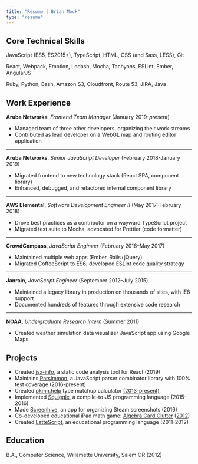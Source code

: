 ```yaml
---
title: "Resume | Brian Mock"
type: "resume"
---
```


## Core Technical Skills

JavaScript (ES5, ES2015+), TypeScript, HTML, CSS (and Sass, LESS), Git

React, Webpack, Emotion, Lodash, Mocha, Tachyons, ESLint, Ember, AngularJS

Ruby, Python, Bash, Amazon S3, Cloudfront, Route 53, JIRA, Java

## Work Experience

**Aruba Networks**, _Frontend Team Manager_ (January 2019-_present_)

- Managed team of three other developers, organizing their work streams
- Contributed as lead developer on a WebGL map and routing editor application

---

**Aruba Networks**, _Senior JavaScript Developer_ (February 2018-January 2019)

- Migrated frontend to new technology stack (React SPA, component library)
- Enhanced, debugged, and refactored internal component library

---

**AWS Elemental**, _Software Development Engineer II_ (May 2017–February 2018)

- Drove best practices as a contributor on a wayward TypeScript project
- Migrated test suite to Mocha, advocated for Prettier (code formatter)

---

**CrowdCompass**, _JavaScript Engineer_ (February 2016–May 2017)

- Maintained multiple web apps (Ember, Rails+jQuery)
- Migrated CoffeeScript to ES6; developed ESLint code quality strategy

---

**Janrain**, _JavaScript Engineer_ (September 2012–July 2015)

- Maintained a legacy library in production on thousands of sites, with IE8 support
- Documented hundreds of features through extensive code research

---

**NOAA**, _Undergraduate Research Intern_ (Summer 2011)

- Created weather simulation data visualizer JavaScript app using Google Maps

## Projects

- Created [jsx-info](https://github.com/wavebeem/jsx-info), a static code analysis tool for React (2019)
- Maintains [Parsimmon](https://github.com/jneen/parsimmon/), a JavaScript parser combinator library with 100% test coverage (2016-present)
- Created [pkmn.help](https://pkmn.help) type matchup calculator [(2013-present)](https://github.com/wavebeem/pkmn-type-calc)
- Implemented [Squiggle](http://squiggle-lang.org/), a compile-to-JS programming language (2015-2016)
- Made [Screenhive](https://github.com/wavebeem/screenhive), an app for organizing Steam screenshots (2016)
- Co-developed educational iPad math game: [Algebra Card Clutter](https://www.usatoday.com/story/tech/2013/01/21/algebra-apps-help-kids/1852187/) ([2012](http://ipadapptivities.blogspot.com/2012/08/algebra-card-clutter.html))
- Created [LatteScript](https://lattescript.netlify.com), an educational programming language (2011-2012)

<!-- - Designed and implemented a new tab bar style for [iTerm](http://iterm2.com/) [(2014)](https://github.com/gnachman/iTerm2/pull/185) -->

<!-- https://apps.apple.com/us/app/algebra-card-clutter/id549330499 -->

## Education

B.A., Computer Science, Willamette University, Salem OR (2012)
